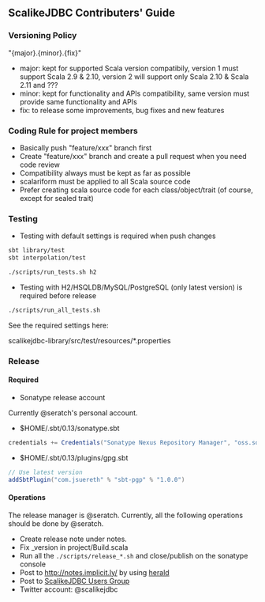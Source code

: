 ## ScalikeJDBC Contributers' Guide

### Versioning Policy

"{major}.{minor}.{fix}"

- major: kept for supported Scala version compatibily, version 1 must support Scala 2.9 & 2.10, version 2 will support only Scala 2.10 & Scala 2.11 and ???
- minor: kept for functionality and APIs compatibility, same version must provide same functionality and APIs
- fix: to release some improvements, bug fixes and new features

### Coding Rule for project members

- Basically push "feature/xxx" branch first
- Create "feature/xxx" branch and create a pull request when you need code review
- Compatibility always must be kept as far as possible
- scalariform must be applied to all Scala source code
- Prefer creating scala source code for each class/object/trait (of course, except for sealed trait)

### Testing

- Testing with default settings is required when push changes

```sh
sbt library/test
sbt interpolation/test

./scripts/run_tests.sh h2
```

- Testing with H2/HSQLDB/MySQL/PostgreSQL (only latest version) is required before release

```sh
./scripts/run_all_tests.sh
```

See the required settings here:

scalikejdbc-library/src/test/resources/*.properties

### Release

#### Required

- Sonatype release account

Currently @seratch's personal account.

- $HOME/.sbt/0.13/sonatype.sbt

``` scala
credentials += Credentials("Sonatype Nexus Repository Manager", "oss.sonatype.org", "xxx", "yyy")
```

- $HOME/.sbt/0.13/plugins/gpg.sbt

```scala
// Use latest version
addSbtPlugin("com.jsuereth" % "sbt-pgp" % "1.0.0")
```

#### Operations

The release manager is @seratch. Currently, all the following operations should be done by @seratch.

- Create release note under notes.
- Fix _version in project/Build.scala
- Run all the `./scripts/release_*.sh` and close/publish on the sonatype console
- Post to http://notes.implicit.ly/ by using [herald](https://github.com/n8han/herald)
- Post to [ScalikeJDBC Users Group](https://groups.google.com/forum/#!forum/scalikejdbc-users-group)
- Twitter account: @scalikejdbc

